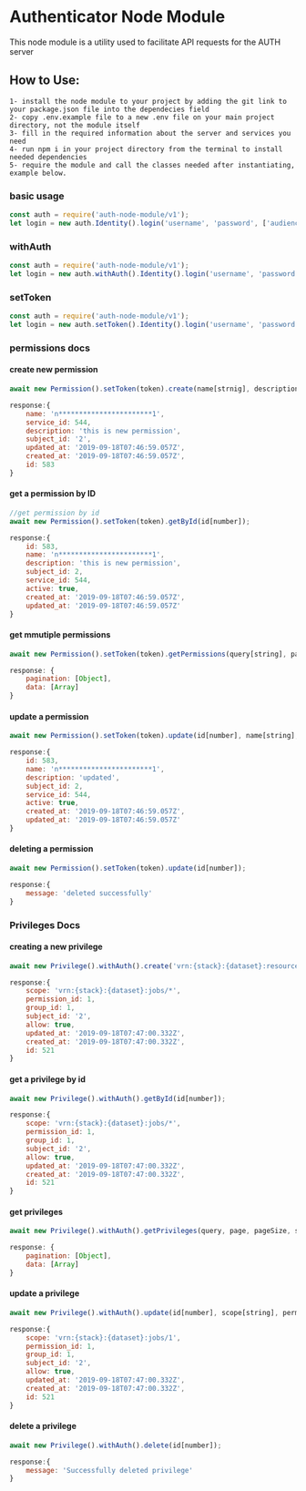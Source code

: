 # Authenticator Node Module

This node module is a utility used to facilitate API requests for the AUTH server 

## How to Use:
    1- install the node module to your project by adding the git link to your package.json file into the dependecies field
    2- copy .env.example file to a new .env file on your main project directory, not the module itself
    3- fill in the required information about the server and services you need
    4- run npm i in your project directory from the terminal to install needed dependencies
    5- require the module and call the classes needed after instantiating, example below.

### basic usage
```javascript
const auth = require('auth-node-module/v1');
let login = new auth.Identity().login('username', 'password', ['audience'], 'exp-date');
```

### withAuth
```javascript
const auth = require('auth-node-module/v1');
let login = new auth.withAuth().Identity().login('username', 'password', ['audience'], 'exp-date');
```

### setToken
```javascript
const auth = require('auth-node-module/v1');
let login = new auth.setToken().Identity().login('username', 'password', ['audience'], 'exp-date');
```

### permissions docs

#### create new permission
```javascript
await new Permission().setToken(token).create(name[strnig], description[string], serviceId[number]);

response:{ 
    name: 'n***********************1',
    service_id: 544,
    description: 'this is new permission',
    subject_id: '2',
    updated_at: '2019-09-18T07:46:59.057Z',
    created_at: '2019-09-18T07:46:59.057Z',
    id: 583 
} 
````
#### get a permission by ID
```javascript
//get permission by id
await new Permission().setToken(token).getById(id[number]);

response:{
    id: 583,
    name: 'n***********************1',
    description: 'this is new permission',
    subject_id: 2,
    service_id: 544,
    active: true,
    created_at: '2019-09-18T07:46:59.057Z',
    updated_at: '2019-09-18T07:46:59.057Z' 
}
```
#### get mmutiple permissions
```javascript
await new Permission().setToken(token).getPermissions(query[string], page[number], pageSize[number], sort[string], order[string]);

response: { 
    pagination: [Object], 
    data: [Array] 
}
```
#### update a permission
```javascript
await new Permission().setToken(token).update(id[number], name[string], description[string]);

response:{
    id: 583,
    name: 'n***********************1',
    description: 'updated',
    subject_id: 2,
    service_id: 544,
    active: true,
    created_at: '2019-09-18T07:46:59.057Z',
    updated_at: '2019-09-18T07:46:59.057Z' 
}
```
#### deleting a permission
```javascript
await new Permission().setToken(token).update(id[number]);

response:{
    message: 'deleted successfully'
}
```

### Privileges Docs

#### creating a new privilege
```javascript
await new Privilege().withAuth().create('vrn:{stack}:{dataset}:resourceName/resourceType'[string], permissionId[number], groupId[number], allow[boolean]);

response:{ 
    scope: 'vrn:{stack}:{dataset}:jobs/*',
    permission_id: 1,
    group_id: 1,
    subject_id: '2',
    allow: true,
    updated_at: '2019-09-18T07:47:00.332Z',
    created_at: '2019-09-18T07:47:00.332Z',
    id: 521 
} 
```

#### get a privilege by id
```javascript
await new Privilege().withAuth().getById(id[number]);

response:{ 
    scope: 'vrn:{stack}:{dataset}:jobs/*',
    permission_id: 1,
    group_id: 1,
    subject_id: '2',
    allow: true,
    updated_at: '2019-09-18T07:47:00.332Z',
    created_at: '2019-09-18T07:47:00.332Z',
    id: 521 
} 
```

#### get privileges
```javascript
await new Privilege().withAuth().getPrivileges(query, page, pageSize, sort, order);

response: { 
    pagination: [Object], 
    data: [Array] 
}
```

#### update a privilege
```javascript
await new Privilege().withAuth().update(id[number], scope[string], permissionID[number], groupID[number], allow[boolean]);

response:{ 
    scope: 'vrn:{stack}:{dataset}:jobs/1',
    permission_id: 1,
    group_id: 1,
    subject_id: '2',
    allow: true,
    updated_at: '2019-09-18T07:47:00.332Z',
    created_at: '2019-09-18T07:47:00.332Z',
    id: 521 
} 
```

#### delete a privilege
```javascript
await new Privilege().withAuth().delete(id[number]);

response:{ 
    message: 'Successfully deleted privilege'
} 
```